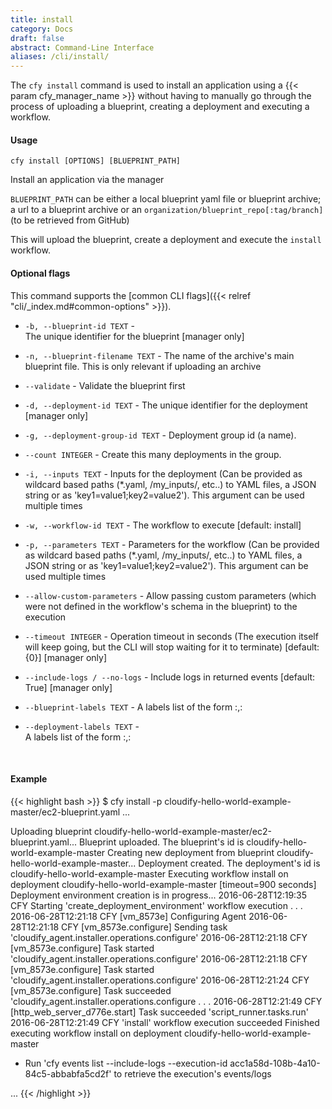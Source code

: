 ```yaml
---
title: install
category: Docs
draft: false
abstract: Command-Line Interface
aliases: /cli/install/
---
```


The `cfy install` command is used to install an application using a {{< param cfy_manager_name >}} without having to manually go through the process of uploading a blueprint, creating a deployment and executing a workflow.


#### Usage 
`cfy install [OPTIONS] [BLUEPRINT_PATH]`

Install an application via the manager

`BLUEPRINT_PATH` can be either a local blueprint yaml file or blueprint
archive; a url to a blueprint archive or an
`organization/blueprint_repo[:tag/branch]` (to be retrieved from GitHub)

This will upload the blueprint, create a deployment and execute the
`install` workflow.

#### Optional flags
This command supports the [common CLI flags]({{< relref "cli/_index.md#common-options" >}}).

*  `-b, --blueprint-id TEXT` -  
                        The unique identifier for the blueprint [manager only]
*  `-n, --blueprint-filename TEXT` -
                        The name of the archive's main blueprint
                        file. This is only relevant if uploading an archive
*  `--validate` -       Validate the blueprint first
*  `-d, --deployment-id TEXT` - 
                        The unique identifier for the deployment [manager only]
*  `-g, --deployment-group-id TEXT` -
                        Deployment group id (a name).
*  `--count INTEGER` -
                        Create this many deployments in the group.
*  `-i, --inputs TEXT` - 
                        Inputs for the deployment (Can be provided as
                        wildcard based paths (*.yaml, /my_inputs/,
                        etc..) to YAML files, a JSON string or as
                        'key1=value1;key2=value2'). This argument can
                        be used multiple times
*  `-w, --workflow-id TEXT` - 
                        The workflow to execute [default: install]
*  `-p, --parameters TEXT` - 
                        Parameters for the workflow (Can be provided
                        as wildcard based paths (*.yaml, /my_inputs/,
                        etc..) to YAML files, a JSON string or as
                        'key1=value1;key2=value2'). This argument can
                        be used multiple times
*  `--allow-custom-parameters` -
                        Allow passing custom parameters (which were
                        not defined in the workflow's schema in the
                        blueprint) to the execution
*  `--timeout INTEGER` - 
                        Operation timeout in seconds (The execution
                        itself will keep going, but the CLI will stop
                        waiting for it to terminate) [default: {0}] [manager only]
*  `--include-logs / --no-logs` - 
                        Include logs in returned events [default: True] [manager only]
*  `--blueprint-labels TEXT` - 
                        A labels list of the form <key>:<value>,<key>:<value>

*  `--deployment-labels TEXT` -  
                        A labels list of the form <key>:<value>,<key>:<value>


&nbsp;
#### Example

{{< highlight  bash  >}}
$ cfy install -p cloudify-hello-world-example-master/ec2-blueprint.yaml
...

Uploading blueprint cloudify-hello-world-example-master/ec2-blueprint.yaml...
Blueprint uploaded. The blueprint's id is cloudify-hello-world-example-master
Creating new deployment from blueprint cloudify-hello-world-example-master...
Deployment created. The deployment's id is cloudify-hello-world-example-master
Executing workflow install on deployment cloudify-hello-world-example-master [timeout=900 seconds]
Deployment environment creation is in progress...
2016-06-28T12:19:35 CFY <cloudify-hello-world-example-master> Starting 'create_deployment_environment' workflow execution
.
.
.
2016-06-28T12:21:18 CFY <cloudify-hello-world-example-master> [vm_8573e] Configuring Agent
2016-06-28T12:21:18 CFY <cloudify-hello-world-example-master> [vm_8573e.configure] Sending task 'cloudify_agent.installer.operations.configure'
2016-06-28T12:21:18 CFY <cloudify-hello-world-example-master> [vm_8573e.configure] Task started 'cloudify_agent.installer.operations.configure'
2016-06-28T12:21:18 CFY <cloudify-hello-world-example-master> [vm_8573e.configure] Task started 'cloudify_agent.installer.operations.configure'
2016-06-28T12:21:24 CFY <cloudify-hello-world-example-master> [vm_8573e.configure] Task succeeded 'cloudify_agent.installer.operations.configure
.
.
.
2016-06-28T12:21:49 CFY <cloudify-hello-world-example-master> [http_web_server_d776e.start] Task succeeded 'script_runner.tasks.run'
2016-06-28T12:21:49 CFY <cloudify-hello-world-example-master> 'install' workflow execution succeeded
Finished executing workflow install on deployment cloudify-hello-world-example-master
* Run 'cfy events list --include-logs --execution-id acc1a58d-108b-4a10-84c5-abbabfa5cd2f' to retrieve the execution's events/logs

...
{{< /highlight >}}
